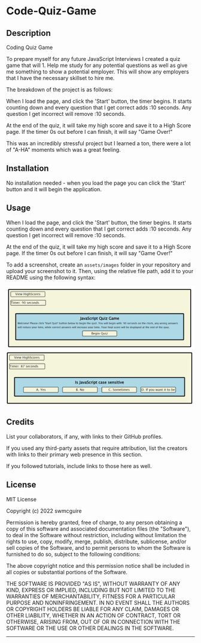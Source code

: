 # Code-Quiz-Game

## Description

Coding Quiz Game 

To prepare myself for any future JavaScript Interviews I created a quiz game that will 1. Help me study for any potential questions as well as give me something to show a potential employer.  This will show any employers that I have the necessary skillset to hire me.

The breakdown of the project is as follows:

When I load the page, and click the 'Start' button, the timer begins.  It starts counting down and every question that I get correct adds :10 seconds.  Any question I get incorrect will remove :10 seconds.

At the end of the quiz, it will take my high score and save it to a High Score page.  If the timer 0s out before I can finish, it will say "Game Over!"

This was an incredibly stressful project but I learned a ton, there were a lot of "A-HA" moments which was a great feeling.


## Installation

No installation needed - when you load the page you can click the 'Start' button and it will begin the application.

## Usage

When I load the page, and click the 'Start' button, the timer begins.  It starts counting down and every question that I get correct adds :10 seconds.  Any question I get incorrect will remove :10 seconds.

At the end of the quiz, it will take my high score and save it to a High Score page.  If the timer 0s out before I can finish, it will say "Game Over!"


To add a screenshot, create an `assets/images` folder in your repository and upload your screenshot to it. Then, using the relative file path, add it to your README using the following syntax:

![starting image](/Assets/images/Quiz-Game.png)
![working image](/Assets/images/Question-1.png)

## Credits

List your collaborators, if any, with links to their GitHub profiles.

If you used any third-party assets that require attribution, list the creators with links to their primary web presence in this section.

If you followed tutorials, include links to those here as well.

## License

MIT License

Copyright (c) 2022 swmcguire

Permission is hereby granted, free of charge, to any person obtaining a copy
of this software and associated documentation files (the "Software"), to deal
in the Software without restriction, including without limitation the rights
to use, copy, modify, merge, publish, distribute, sublicense, and/or sell
copies of the Software, and to permit persons to whom the Software is
furnished to do so, subject to the following conditions:

The above copyright notice and this permission notice shall be included in all
copies or substantial portions of the Software.

THE SOFTWARE IS PROVIDED "AS IS", WITHOUT WARRANTY OF ANY KIND, EXPRESS OR
IMPLIED, INCLUDING BUT NOT LIMITED TO THE WARRANTIES OF MERCHANTABILITY,
FITNESS FOR A PARTICULAR PURPOSE AND NONINFRINGEMENT. IN NO EVENT SHALL THE
AUTHORS OR COPYRIGHT HOLDERS BE LIABLE FOR ANY CLAIM, DAMAGES OR OTHER
LIABILITY, WHETHER IN AN ACTION OF CONTRACT, TORT OR OTHERWISE, ARISING FROM,
OUT OF OR IN CONNECTION WITH THE SOFTWARE OR THE USE OR OTHER DEALINGS IN THE
SOFTWARE.

---